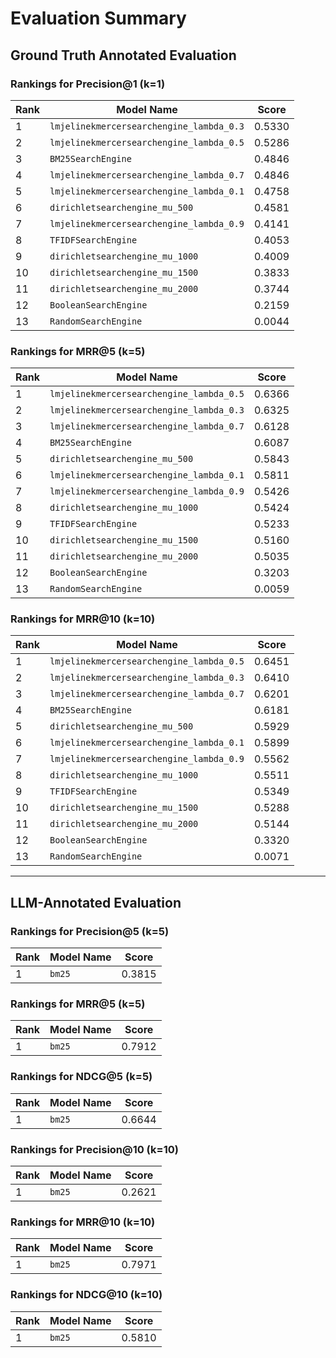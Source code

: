 # Evaluation Summary

## Ground Truth Annotated Evaluation

### Rankings for Precision@1 (k=1)

| Rank | Model Name | Score |
|------|-------------|--------|
| 1 | `lmjelinekmercersearchengine_lambda_0.3` | 0.5330 |
| 2 | `lmjelinekmercersearchengine_lambda_0.5` | 0.5286 |
| 3 | `BM25SearchEngine` | 0.4846 |
| 4 | `lmjelinekmercersearchengine_lambda_0.7` | 0.4846 |
| 5 | `lmjelinekmercersearchengine_lambda_0.1` | 0.4758 |
| 6 | `dirichletsearchengine_mu_500` | 0.4581 |
| 7 | `lmjelinekmercersearchengine_lambda_0.9` | 0.4141 |
| 8 | `TFIDFSearchEngine` | 0.4053 |
| 9 | `dirichletsearchengine_mu_1000` | 0.4009 |
| 10 | `dirichletsearchengine_mu_1500` | 0.3833 |
| 11 | `dirichletsearchengine_mu_2000` | 0.3744 |
| 12 | `BooleanSearchEngine` | 0.2159 |
| 13 | `RandomSearchEngine` | 0.0044 |

### Rankings for MRR@5 (k=5)

| Rank | Model Name | Score |
|------|-------------|--------|
| 1 | `lmjelinekmercersearchengine_lambda_0.5` | 0.6366 |
| 2 | `lmjelinekmercersearchengine_lambda_0.3` | 0.6325 |
| 3 | `lmjelinekmercersearchengine_lambda_0.7` | 0.6128 |
| 4 | `BM25SearchEngine` | 0.6087 |
| 5 | `dirichletsearchengine_mu_500` | 0.5843 |
| 6 | `lmjelinekmercersearchengine_lambda_0.1` | 0.5811 |
| 7 | `lmjelinekmercersearchengine_lambda_0.9` | 0.5426 |
| 8 | `dirichletsearchengine_mu_1000` | 0.5424 |
| 9 | `TFIDFSearchEngine` | 0.5233 |
| 10 | `dirichletsearchengine_mu_1500` | 0.5160 |
| 11 | `dirichletsearchengine_mu_2000` | 0.5035 |
| 12 | `BooleanSearchEngine` | 0.3203 |
| 13 | `RandomSearchEngine` | 0.0059 |

### Rankings for MRR@10 (k=10)

| Rank | Model Name | Score |
|------|-------------|--------|
| 1 | `lmjelinekmercersearchengine_lambda_0.5` | 0.6451 |
| 2 | `lmjelinekmercersearchengine_lambda_0.3` | 0.6410 |
| 3 | `lmjelinekmercersearchengine_lambda_0.7` | 0.6201 |
| 4 | `BM25SearchEngine` | 0.6181 |
| 5 | `dirichletsearchengine_mu_500` | 0.5929 |
| 6 | `lmjelinekmercersearchengine_lambda_0.1` | 0.5899 |
| 7 | `lmjelinekmercersearchengine_lambda_0.9` | 0.5562 |
| 8 | `dirichletsearchengine_mu_1000` | 0.5511 |
| 9 | `TFIDFSearchEngine` | 0.5349 |
| 10 | `dirichletsearchengine_mu_1500` | 0.5288 |
| 11 | `dirichletsearchengine_mu_2000` | 0.5144 |
| 12 | `BooleanSearchEngine` | 0.3320 |
| 13 | `RandomSearchEngine` | 0.0071 |

---
## LLM-Annotated Evaluation

### Rankings for Precision@5 (k=5)

| Rank | Model Name | Score |
|------|-------------|--------|
| 1 | `bm25` | 0.3815 |

### Rankings for MRR@5 (k=5)

| Rank | Model Name | Score |
|------|-------------|--------|
| 1 | `bm25` | 0.7912 |

### Rankings for NDCG@5 (k=5)

| Rank | Model Name | Score |
|------|-------------|--------|
| 1 | `bm25` | 0.6644 |

### Rankings for Precision@10 (k=10)

| Rank | Model Name | Score |
|------|-------------|--------|
| 1 | `bm25` | 0.2621 |

### Rankings for MRR@10 (k=10)

| Rank | Model Name | Score |
|------|-------------|--------|
| 1 | `bm25` | 0.7971 |

### Rankings for NDCG@10 (k=10)

| Rank | Model Name | Score |
|------|-------------|--------|
| 1 | `bm25` | 0.5810 |
